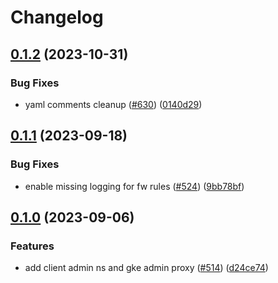 # Changelog

## [0.1.2](https://github.com/GoogleCloudPlatform/pubsec-declarative-toolkit/compare/solutions/gke/configconnector/gke-admin-proxy/0.1.1...solutions/gke/configconnector/gke-admin-proxy/0.1.2) (2023-10-31)


### Bug Fixes

* yaml comments cleanup ([#630](https://github.com/GoogleCloudPlatform/pubsec-declarative-toolkit/issues/630)) ([0140d29](https://github.com/GoogleCloudPlatform/pubsec-declarative-toolkit/commit/0140d29187ed2b774bfb9e99d4c2fe90458554cf))

## [0.1.1](https://github.com/GoogleCloudPlatform/pubsec-declarative-toolkit/compare/solutions/gke/configconnector/gke-admin-proxy/0.1.0...solutions/gke/configconnector/gke-admin-proxy/0.1.1) (2023-09-18)


### Bug Fixes

* enable missing logging for fw rules ([#524](https://github.com/GoogleCloudPlatform/pubsec-declarative-toolkit/issues/524)) ([9bb78bf](https://github.com/GoogleCloudPlatform/pubsec-declarative-toolkit/commit/9bb78bf67f0bc76ba414435c1ae2483144f2eaac))

## [0.1.0](https://github.com/GoogleCloudPlatform/pubsec-declarative-toolkit/compare/solutions/gke/configconnector/gke-admin-proxy-v0.0.1...solutions/gke/configconnector/gke-admin-proxy/0.1.0) (2023-09-06)


### Features

* add client admin ns and gke admin proxy ([#514](https://github.com/GoogleCloudPlatform/pubsec-declarative-toolkit/issues/514)) ([d24ce74](https://github.com/GoogleCloudPlatform/pubsec-declarative-toolkit/commit/d24ce7408d65d2c1e34b23c69a4347e132c46c4f))
